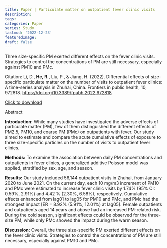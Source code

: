 ```yaml
---
title: Paper | Particulate matter on outpatient fever clinic visits
description:
tags:
categories: Paper
series: Study
lastmod: '2022-12-23'
featuredImage:
draft: false
---
```


Three size-specific PM exerted different effects on the fever clinic visits. Strategies to control the concentrations of PM are still necessary, especially against PM10 and PMc.

<!--more-->

Citation: Li, D., **He, R.**, Liu, P., & Jiang, H. (2022). Differential effects of size-specific particulate matter on the number of visits to outpatient fever clinics: A time-series analysis in Zhuhai, China. Frontiers in public health, 10, 972818. https://doi.org/10.3389/fpubh.2022.972818

[Click to download](https://www.frontiersin.org/articles/10.3389/fpubh.2022.972818/pdf)

Abstract

**Introduction:** While many studies have investigated the adverse effects of particulate matter (PM), few of them distinguished the different effects of PM2.5, PM10, and coarse PM (PMc) on outpatients with fever. Our study aimed to estimate and compare the acute cumulative effects of exposure to three size-specific particles on the number of visits to outpatient fever clinics.

**Methods:** To examine the association between daily PM concentrations and outpatients in fever clinics, a generalized additive Poisson model was applied, stratified by sex, age, and season.

**Results:** Our study included 56,144 outpatient visits in Zhuhai, from January 2020 to June 2021. On the current day, each 10 mg/m3 increment of PM10 and PMc were estimated to increase fever clinic visits by 1.74% (95% CI: 0.59%, 2.91%) and 4.42 % (2.30%, 6.58%), respectively. Cumulative effects enhanced from lag01 to lag05 for PM10 and PMc, and PMc had the strongest impact [ER = 8.92% (5.91%, 12.01%) at lag05]. Female outpatients and outpatients aged 14 years and above had an increased PM-related risk. During the cold season, significant effects could be observed for the three-size PM, while only PMc showed the impact during the warm season.

**Discussion:** Overall, the three size-specific PM exerted different effects on the fever clinic visits. Strategies to control the concentrations of PM are still necessary, especially against PM10 and PMc.
